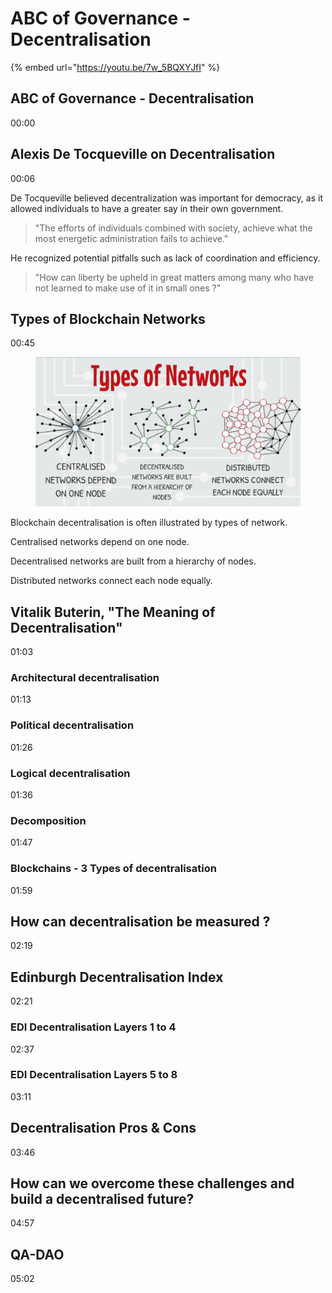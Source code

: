# ABC of Governance - Decentralisation

{% embed url="https://youtu.be/7w_5BQXYJfI" %}

## ABC of Governance - Decentralisation

&#x20;00:00

## Alexis De Tocqueville on Decentralisation

&#x20;00:06

De Tocqueville believed decentralization was important for democracy, as it allowed individuals to have a greater say in their own government.

> "The efforts of individuals combined with society, achieve what the most energetic administration fails to achieve."&#x20;

He recognized potential pitfalls such as lack of coordination and efficiency.&#x20;

> "How can liberty be upheld in great matters among many who have not learned to make use of it in small ones ?"

## Types of Blockchain Networks

00:45

<figure><img src="../.gitbook/assets/decent-01.png" alt=""><figcaption></figcaption></figure>

Blockchain decentralisation is often illustrated by types of network.&#x20;

Centralised networks depend on one node.&#x20;

Decentralised networks are built from a hierarchy of nodes.&#x20;

Distributed networks connect each node equally.

## Vitalik Buterin, "The Meaning of Decentralisation"

01:03

### Architectural decentralisation

01:13

### Political decentralisation

01:26

### Logical decentralisation

01:36

### Decomposition

01:47

### Blockchains - 3 Types of decentralisation

01:59

## How can decentralisation be measured ?

02:19

## Edinburgh Decentralisation Index

02:21

### EDI Decentralisation Layers 1 to 4

02:37

### EDI Decentralisation Layers 5 to 8

03:11

## Decentralisation Pros & Cons

03:46

## How can we overcome these challenges and build a decentralised future?

04:57

## QA-DAO

05:02
